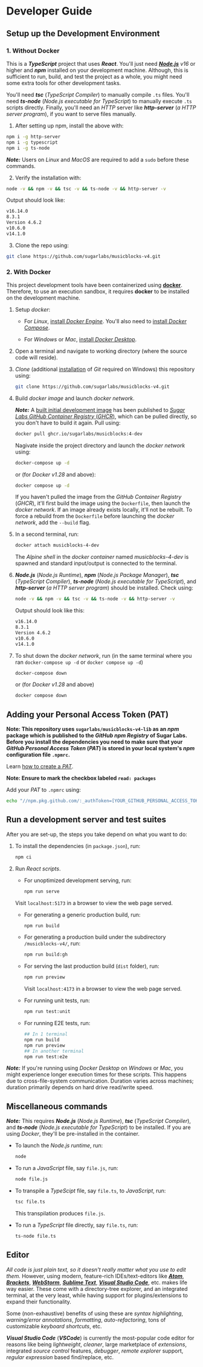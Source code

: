 # Developer Guide

## Setup up the Development Environment

### 1. Without Docker

This is a _**TypeScript**_ project that uses _**React**_. You'll just need
_[**Node.js**](https://nodejs.org/en) v16_ or higher and _**npm**_ installed on your development machine.
Although, this is sufficient to run, build, and test the project as a whole, you might need some
extra tools for other development tasks.

You'll need _**tsc**_ (_TypeScript Compiler_) to manually compile `.ts` files. You'll need
_**ts-node**_ (_Node.js executable for TypeScript_) to manually execute `.ts` scripts directly. Finally,
you'll need an _HTTP_ server like _**http-server**_ (_a HTTP server program_), if you want to serve
files manually.

1. After setting up npm, install the above with:

```bash
npm i -g http-server
npm i -g typescript
npm i -g ts-node
```

_**Note:**_ Users on _Linux_ and _MacOS_ are required to add a `sudo` before these commands.

2. Verify the installation with:

```bash
node -v && npm -v && tsc -v && ts-node -v && http-server -v
```

Output should look like:

```bash
v16.14.0
8.3.1
Version 4.6.2
v10.6.0
v14.1.0
```

3. Clone the repo using:

```bash
git clone https://github.com/sugarlabs/musicblocks-v4.git
```

### 2. With Docker

This project development tools have been containerized using [**docker**](https://www.docker.com/).
Therefore, to use an execution sandbox, it requires **docker** to be installed on the development
machine.

1. Setup _docker_:

    - For _Linux_, [install _Docker Engine_](https://docs.docker.com/engine/install/). You'll also
    need to [install _Docker Compose_](https://docs.docker.com/compose/install/).

    - For _Windows_ or _Mac_, [install _Docker Desktop_](https://www.docker.com/products/docker-desktop/).

2. Open a terminal and navigate to working directory (where the source code will reside).

3. _Clone_ (additional [installation](https://git-scm.com/downloads) of _Git_ required on
Windows) this repository using:

    ```bash
    git clone https://github.com/sugarlabs/musicblocks-v4.git
    ```

4. Build _docker image_ and launch _docker network_.

    _**Note:**_ A
    [built initial development image](https://github.com/sugarlabs/musicblocks-v4/pkgs/container/musicblocks/16217005?tag=4-dev)
    has been published to
    [_Sugar Labs GitHub Container Registry_ (_GHCR_)](https://github.com/orgs/sugarlabs/packages?ecosystem=container),
    which can be pulled directly, so you don't have to build it again. Pull using:

    ```bash
    docker pull ghcr.io/sugarlabs/musicblocks:4-dev
    ```

    Nagivate inside the project directory and launch the _docker network_ using:

    ```bash
    docker-compose up -d
    ```

    or (for _Docker v1.28_ and above):

    ```bash
    docker compose up -d
    ```

    If you haven't pulled the image from the _GitHub Container Registry_ (_GHCR_), it'll first build
    the image using the `Dockerfile`, then launch the _docker network_. If an image already exists
    locally, it'll not be rebuilt. To force a rebuild from the `Dockerfile` before launching the
    _docker network_, add the `--build` flag.

5. In a second terminal, run:

    ```bash
    docker attach musicblocks-4-dev
    ```

    The _Alpine shell_ in the _docker container_ named _musicblocks-4-dev_ is spawned and standard
    input/output is connected to the terminal.

6. _**Node.js**_ (_Node.js Runtime_), _**npm**_ (_Node.js Package Manager_), _**tsc**_ (_TypeScript
    Compiler_), _**ts-node**_ (_Node.js executable for TypeScript_), and _**http-server**_ (_a HTTP
    server program_) should be installed. Check using:

    ```bash
    node -v && npm -v && tsc -v && ts-node -v && http-server -v
    ```

    Output should look like this:

    ```bash
    v16.14.0
    8.3.1
    Version 4.6.2
    v10.6.0
    v14.1.0
    ```

7. To shut down the _docker network_, run (in the same terminal where you ran `docker-compose up -d` or
`docker compose up -d`)

    ```bash
    docker-compose down
    ```

    or (for _Docker v1.28_ and above)

    ```bash
    docker compose down
    ```
## Adding your Personal Access Token (PAT)

**Note: This repository uses `sugarlabs/musicblocks-v4-lib` as an _npm_ package which is published to
the _GitHub npm Registry_ of Sugar Labs. Before you install the dependencies you need to make sure that
your _GitHub Personal Access Token_ (_PAT_) is stored in your local system's _npm_ configuration file
`.npmrc`.**

Learn
[how to create a _PAT_](https://docs.github.com/en/authentication/keeping-your-account-and-data-secure/managing-your-personal-access-tokens#creating-a-token).

**Note: Ensure to mark the checkbox labeled ```read: packages```**

Add your _PAT_ to `.npmrc` using:

```bash
echo "//npm.pkg.github.com/:_authToken=[YOUR_GITHUB_PERSONAL_ACCESS_TOKEN]" >> ~/.npmrc
```
## Run a development server and test suites



After you are set-up, the steps you take depend on what you want to do:



1. To install the dependencies (in `package.json`), run:

    ```bash
    npm ci
    ```

2. Run _React scripts_.

    - For unoptimized development serving, run:

        ```bash
        npm run serve
        ```

    Visit `localhost:5173` in a browser to view the web page served.

    - For generating a generic production build, run:

        ```bash
        npm run build
        ```

    - For generating a production build under the subdirectory `/musicblocks-v4/`, run:

        ```bash
        npm run build:gh
        ```

    - For serving the last production build (`dist` folder), run:

        ```bash
        npm run preview
        ```

        Visit `localhost:4173` in a browser to view the web page served.

     - For running unit tests, run:

        ```bash
        npm run test:unit
        ```

    - For running E2E tests, run:

        ```bash
        ## In 1 terminal
        npm run build
        npm run preview
        ## In another terminal
        npm run test:e2e
        ```

_**Note:**_ If you're running using _Docker Desktop_ on _Windows_ or _Mac_, you might experience longer execution times for these scripts. This happens due to cross-file-system communication. Duration varies across machines; duration primarily depends on hard drive read/write speed.

## Miscellaneous commands

  _**Note:**_ This requires _**Node.js**_ (_Node.js Runtime_), _**tsc**_ (_TypeScript Compiler_), and
  _**ts-node**_ (_Node.js executable for TypeScript_) to be installed. If you are using _Docker_, they'll
  be pre-installed in the container.

  - To launch the _Node.js runtime_, run:

    ```bash
    node
    ```

  - To run a _JavaScript_ file, say `file.js`, run:

    ```bash
    node file.js
    ```

  - To transpile a _TypeScipt_ file, say `file.ts`, to _JavaScript_, run:

    ```bash
    tsc file.ts
    ```

    This transpilation produces `file.js`.

  - To run a _TypeScript_ file directly, say `file.ts`, run:

    ```bash
    ts-node file.ts
    ```

## Editor

_All code is just plain text, so it doesn't really matter what you use to edit them._ However,
using modern, feature-rich IDEs/text-editors like [_**Atom**_](https://github.blog/2022-06-08-sunsetting-atom/),
[_**Brackets**_](https://brackets.io), [_**WebStorm**_](https://www.jetbrains.com/webstorm/),
[_**Sublime Text**_](https://www.sublimetext.com/),
[_**Visual Studio Code**_](https://code.visualstudio.com/), etc. makes life way easier. These come
with a directory-tree explorer, and an integrated terminal, at the very least, while having support
for plugins/extensions to expand their functionality.

Some (non-exhaustive) benefits of using these are _syntax highlighting_,
_warning/error annotations_, _formatting_, _auto-refactoring_, tons of customizable
_keyboard shortcuts_, etc.

_**Visual Studio Code**_ (_**VSCode**_) is currently the most-popular code editor for reasons like
being _lightweight_, _cleaner_, large marketplace of _extensions_, integrated _source control_
features, _debugger_, _remote explorer_ support, _regular expression_ based find/replace, etc.
